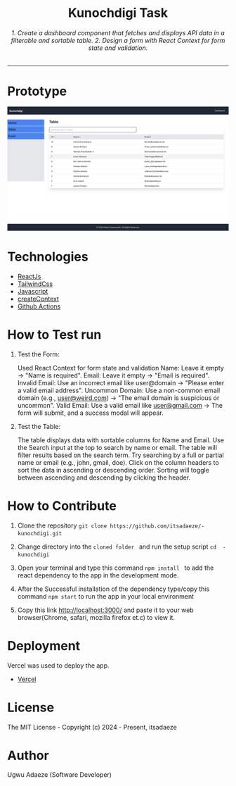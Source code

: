 
<div align="center">
<h1>Kunochdigi Task</h1>
<h6><i> 1. Create a dashboard component that fetches and displays API data in a filterable and sortable table.
2. Design a form with React Context for form state and validation.</i></h6>
<hr />
</div>


# Prototype
![Minion](public/project.png)

# Technologies 

 + [ReactJs](https://react.dev/learn/installation)
 + [TailwindCss](https://tailwindcss.com/) 
 + [Javascript](https://www.javascriptlang.org/) 
 + [createContext](https://react.dev/reference/react/createContext/)
 + [Github Actions](https://docs.github.com/en/actions/)


# How to Test run
1. Test the Form:

    <bold>Used React Context for form state and validation</bold>
    Name: Leave it empty → "Name is required".
    Email: Leave it empty → "Email is required".
    Invalid Email: Use an incorrect email like user@domain → "Please enter a valid email address".
    Uncommon Domain: Use a non-common email domain (e.g., user@weird.com) → "The email domain is suspicious or uncommon".
    Valid Email: Use a valid email like user@gmail.com → The form will submit, and a success modal will appear.

2. Test the Table:

    The table displays data with sortable columns for Name and Email.
    Use the Search input at the top to search by name or email. The table will filter results based on the search term.
    Try searching by a full or partial name or email (e.g., john, gmail, doe).
    Click on the column headers to sort the data in ascending or descending order. Sorting will toggle between ascending and descending by clicking the header.


 
# How to Contribute

1. Clone the repository
 `git clone https://github.com/itsadaeze/-kunochdigi.git`

2. Change directory into the `cloned folder ` and run the setup script 
 `cd  -kunochdigi`

3. Open your terminal and type this command `npm install ` to add the react dependency to the app in the development mode.

4. After the Successful installation of the  dependency type/copy this command  `npm start` to run the app in your local environment 

5. Copy this link  [http://localhost:3000/](http://localhost:3000/) and paste it to your web browser(Chrome, safari, mozilla firefox et.c) to view it.


# Deployment
Vercel was used to deploy the app. 
 + [Vercel](https://kunochdigi.vercel.app)

# License
The MIT License - Copyright (c) 2024 - Present, itsadaeze 

# Author
Ugwu Adaeze (Software Developer)